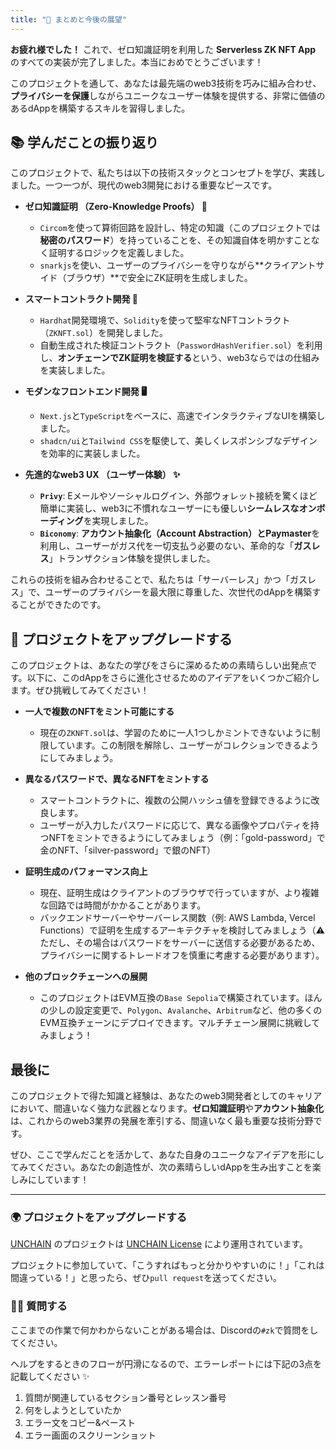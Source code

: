```yaml
---
title: "🎉 まとめと今後の展望"
---
```


**お疲れ様でした！** これで、ゼロ知識証明を利用した **Serverless ZK NFT App** のすべての実装が完了しました。本当におめでとうございます！

このプロジェクトを通して、あなたは最先端のweb3技術を巧みに組み合わせ、**プライバシーを保護**しながらユニークなユーザー体験を提供する、非常に価値のあるdAppを構築するスキルを習得しました。

## 📚 学んだことの振り返り

このプロジェクトで、私たちは以下の技術スタックとコンセプトを学び、実践しました。一つ一つが、現代のweb3開発における重要なピースです。

-   **ゼロ知識証明 （Zero-Knowledge Proofs） 🧠**
    -   `Circom`を使って算術回路を設計し、特定の知識（このプロジェクトでは**秘密のパスワード**）を持っていることを、その知識自体を明かすことなく証明するロジックを定義しました。
    -   `snarkjs`を使い、ユーザーのプライバシーを守りながら**クライアントサイド（ブラウザ）**で安全にZK証明を生成しました。

-   **スマートコントラクト開発 🔗**
    -   `Hardhat`開発環境で、`Solidity`を使って堅牢なNFTコントラクト（`ZKNFT.sol`）を開発しました。
    -   自動生成された検証コントラクト（`PasswordHashVerifier.sol`）を利用し、**オンチェーンでZK証明を検証する**という、web3ならではの仕組みを実装しました。

-   **モダンなフロントエンド開発 🖥️**
    -   `Next.js`と`TypeScript`をベースに、高速でインタラクティブなUIを構築しました。
    -   `shadcn/ui`と`Tailwind CSS`を駆使して、美しくレスポンシブなデザインを効率的に実装しました。

-   **先進的なweb3 UX （ユーザー体験） ✨**
    -   **`Privy`**: Eメールやソーシャルログイン、外部ウォレット接続を驚くほど簡単に実装し、web3に不慣れなユーザーにも優しい**シームレスなオンボーディング**を実現しました。
    -   **`Biconomy`**: **アカウント抽象化（Account Abstraction）**と**Paymaster**を利用し、ユーザーがガス代を一切支払う必要のない、革命的な「**ガスレス**」トランザクション体験を提供しました。

これらの技術を組み合わせることで、私たちは「サーバーレス」かつ「ガスレス」で、ユーザーのプライバシーを最大限に尊重した、次世代のdAppを構築することができたのです。

## 🚀 プロジェクトをアップグレードする

このプロジェクトは、あなたの学びをさらに深めるための素晴らしい出発点です。以下に、このdAppをさらに進化させるためのアイデアをいくつかご紹介します。ぜひ挑戦してみてください！

-   **一人で複数のNFTをミント可能にする**
    -   現在の`ZKNFT.sol`は、学習のために一人1つしかミントできないように制限しています。この制限を解除し、ユーザーがコレクションできるようにしてみましょう。

-   **異なるパスワードで、異なるNFTをミントする**
    -   スマートコントラクトに、複数の公開ハッシュ値を登録できるように改良します。
    -   ユーザーが入力したパスワードに応じて、異なる画像やプロパティを持つNFTをミントできるようにしてみましょう（例：「gold-password」で金のNFT、「silver-password」で銀のNFT）

-   **証明生成のパフォーマンス向上**
    -   現在、証明生成はクライアントのブラウザで行っていますが、より複雑な回路では時間がかかることがあります。
    -   バックエンドサーバーやサーバーレス関数（例: AWS Lambda, Vercel Functions）で証明を生成するアーキテクチャを検討してみましょう（⚠️ ただし、その場合はパスワードをサーバーに送信する必要があるため、プライバシーに関するトレードオフを慎重に考慮する必要があります）。

-   **他のブロックチェーンへの展開**
    -   このプロジェクトはEVM互換の`Base Sepolia`で構築されています。ほんの少しの設定変更で、`Polygon`、`Avalanche`、`Arbitrum`など、他の多くのEVM互換チェーンにデプロイできます。マルチチェーン展開に挑戦してみましょう！

## 最後に

このプロジェクトで得た知識と経験は、あなたのweb3開発者としてのキャリアにおいて、間違いなく強力な武器となります。**ゼロ知識証明**や**アカウント抽象化**は、これからのweb3業界の発展を牽引する、間違いなく最も重要な技術分野です。

ぜひ、ここで学んだことを活かして、あなた自身のユニークなアイデアを形にしてみてください。あなたの創造性が、次の素晴らしいdAppを生み出すことを楽しみにしています！

---
### 🌍 プロジェクトをアップグレードする

[UNCHAIN](https://unchain.tech/) のプロジェクトは [UNCHAIN License](https://github.com/unchain-tech/UNCHAIN-projects/blob/main/LICENSE) により運用されています。

プロジェクトに参加していて、「こうすればもっと分かりやすいのに！」「これは間違っている！」と思ったら、ぜひ`pull request`を送ってください。

### 🙋‍♂️ 質問する

ここまでの作業で何かわからないことがある場合は、Discordの`#zk`で質問をしてください。

ヘルプをするときのフローが円滑になるので、エラーレポートには下記の3点を記載してください ✨

1. 質問が関連しているセクション番号とレッスン番号
2. 何をしようとしていたか
3. エラー文をコピー&ペースト
4. エラー画面のスクリーンショット
